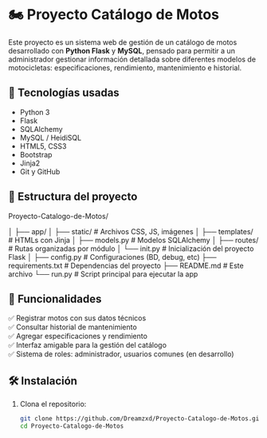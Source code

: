 # 🏍️ Proyecto Catálogo de Motos

Este proyecto es un sistema web de gestión de un catálogo de motos desarrollado con **Python Flask** y **MySQL**, pensado para permitir a un administrador gestionar información detallada sobre diferentes modelos de motocicletas: especificaciones, rendimiento, mantenimiento e historial.

## 🚀 Tecnologías usadas

- Python 3
- Flask
- SQLAlchemy
- MySQL / HeidiSQL
- HTML5, CSS3
- Bootstrap
- Jinja2
- Git y GitHub

## 📂 Estructura del proyecto

Proyecto-Catalogo-de-Motos/

│
├── app/
│ ├── static/ # Archivos CSS, JS, imágenes
│ ├── templates/ # HTMLs con Jinja
│ ├── models.py # Modelos SQLAlchemy
│ ├── routes/ # Rutas organizadas por módulo
│ └── init.py # Inicialización del proyecto Flask
│
├── config.py # Configuraciones (BD, debug, etc)
├── requirements.txt # Dependencias del proyecto
├── README.md # Este archivo
└── run.py # Script principal para ejecutar la app


## 🧩 Funcionalidades

✅ Registrar motos con sus datos técnicos  
✅ Consultar historial de mantenimiento  
✅ Agregar especificaciones y rendimiento  
✅ Interfaz amigable para la gestión del catálogo  
✅ Sistema de roles: administrador, usuarios comunes (en desarrollo)

## 🛠️ Instalación

1. Clona el repositorio:
   ```bash
   git clone https://github.com/Dreamzxd/Proyecto-Catalogo-de-Motos.git
   cd Proyecto-Catalogo-de-Motos
